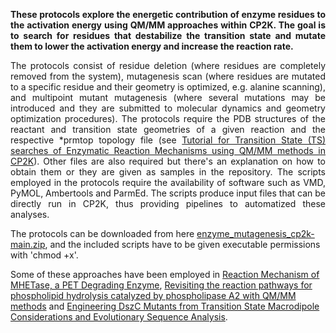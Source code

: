 <p align="justify"><b>These protocols explore the energetic contribution of enzyme residues to the activation energy using QM/MM approaches within CP2K. The goal is to search for residues that destabilize the transition state and mutate them to lower the activation energy and increase the reaction rate.</b></p>

<p align="justify"> The protocols consist of residue deletion (where residues are completely removed from the system), mutagenesis scan (where residues are mutated to a specific residue and their geometry is optimized, e.g. alanine scanning), and multipoint mutant mutagenesis (where several mutations may be introduced and they are submitted to molecular dynamics and geometry optimization procedures). The protocols require the PDB structures of the reactant and transition state geometries of a given reaction and the respective *prmtop topology file (see <a href="https://arvpinto.github.io/enzyme_neb_cp2k" target="_blank">Tutorial for Transition State (TS) searches of Enzymatic Reaction Mechanisms using QM/MM methods in CP2K</a>). Other files are also required but there's an explanation on how to obtain them or they are given as samples in the repository. The scripts employed in the protocols require the availability of software such as VMD, PyMOL, Ambertools and ParmEd. The scripts produce input files that can be directly run in CP2K, thus providing pipelines to automatized these analyses.

The protocols can be downloaded from here <a href="https://github.com/arvpinto/test/archive/refs/heads/main.zip" target="_blank">enzyme_mutagenesis_cp2k-main.zip</a>, and the included scripts have to be given executable permissions with 'chmod +x'.

Some of these approaches have been employed in <a href="https://doi.org/10.1021/acscatal.1c02444" target="_blank">Reaction Mechanism of MHETase, a PET Degrading Enzyme</a>, <a href="https://doi.org/10.1039/D4SC02315C" target="_blank">Revisiting the reaction pathways for phospholipid hydrolysis catalyzed by phospholipase A2 with QM/MM methods</a> and <a href="https://pubs.acs.org/doi/10.1021/acs.jcim.2c01337" target="_blank">Engineering DszC Mutants from Transition State Macrodipole Considerations and Evolutionary Sequence Analysis</a>.</p>










